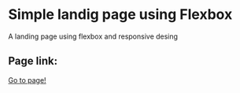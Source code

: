 # Simple landig page using Flexbox
A landing page using flexbox and responsive desing
## Page link:
[Go to page!](https://callmefurok.github.io/simple-landingpage-using-flexbox/)